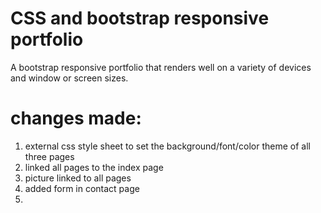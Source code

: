 # CSS and bootstrap responsive portfolio 

A bootstrap responsive portfolio that renders well on a variety of devices and window or screen sizes. 

# changes made: 
1. external css style sheet to set the background/font/color theme of all three pages 
2. linked all pages to the index page 
3. picture linked to all pages
4. added form in contact page 
5. 



